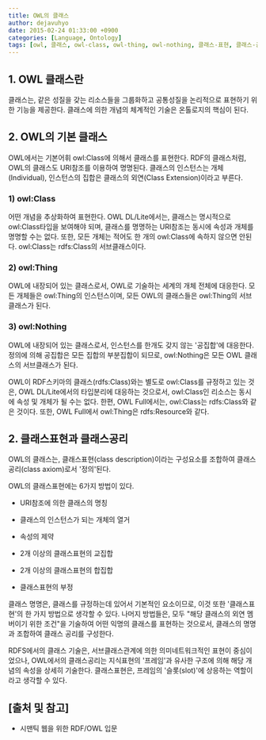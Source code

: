 ```yaml
---
title: OWL의 클래스
author: dejavuhyo
date: 2015-02-24 01:33:00 +0900
categories: [Language, Ontology]
tags: [owl, 클래스, owl-class, owl-thing, owl-nothing, 클래스-표현, 클래스-공리]
---
```


## 1. OWL 클래스란
클래스는, 같은 성질을 갖는 리소스들을 그룹화하고 공통성질을 논리적으로 표현하기 위한 기능을 제공한다. 클래스에 의한 개념의 체계적인 기술은 온톨로지의 핵심이 된다.

## 2. OWL의 기본 클래스
OWL에서는 기본어휘 owl:Class에 의해서 클래스를 표현한다. RDF의 클래스처럼, OWL의 클래스도 URI참조를 이용하여 명명된다. 클래스의 인스턴스는 개체(Individual), 인스턴스의 집합은 클래스의 외연(Class Extension)이라고 부른다.

### 1) owl:Class
어떤 개념을 추상화하여 표현한다. OWL DL/Lite에서는, 클래스는 명시적으로 owl:Class타입을 보여해야 되며, 클래스를 명명하는 URI참조는 동시에 속성과 개체를 명명할 수는 없다. 또한, 모든 개체는 적어도 한 개의 owl:Class에 속하지 않으면 안된다. owl:Class는 rdfs:Class의 서브클래스이다.

### 2) owl:Thing
OWL에 내장되어 있는 클래스로서, OWL로 기술하는 세계의 개체 전체에 대응한다. 모든 개체들은 owl:Thing의 인스턴스이며, 모든 OWL의 클래스들은 owl:Thing의 서브클래스가 된다.

### 3) owl:Nothing
OWL에 내장되어 있는 클래스로서, 인스턴스를 한개도 갖지 않는 '공집합'에 대응한다. 정의에 의해 공집합은 모든 집합의 부분집합이 되므로, owl:Nothing은 모든 OWL 클래스의 서브클래스가 된다.

OWL이 RDF스키마의 클래스(rdfs:Class)와는 별도로 owl:Class를 규정하고 있는 것은, OWL DL/Lite에서의 타입분리에 대응하는 것으로서, owl:Class인 리소스는 동시에 속성 및 개체가 될 수는 없다. 한편, OWL Full에서는, owl:Class는 rdfs:Class와 같은 것이다. 또한, OWL Full에서 owl:Thing은 rdfs:Resource와 같다.

## 2. 클래스표현과 클래스공리
OWL의 클래스는, 클래스표현(class description)이라는 구성요소를 조합하여 클래스공리(class axiom)로서 '정의'된다.

OWL의 클래스표현에는 6가지 방법이 있다.

* URI참조에 의한 클래스의 명칭

* 클래스의 인스턴스가 되는 개체의 열거

* 속성의 제약

* 2개 이상의 클래스표현의 교집합

* 2개 이상의 클래스표현의 합집합

* 클래스표현의 부정

클래스 명명은, 클래스를 규정하는데 있어서 기본적인 요소이므로, 이것 또한 '클래스표현'의 한 가지 방법으로 생각할 수 있다. 나머지 방법들은, 모두 "해당 클래스의 외연 멤버이기 위한 조건"을 기술하여 어떤 익명의 클래스를 표현하는 것으로서, 클래스의 명명과 조합하여 클래스 공리를 구성한다.

RDFS에서의 클래스 기술은, 서브클래스관계에 의한 의미네트워크적인 표현이 중심이었으나, OWL에서의 클래스공리는 지식표현의 '프레임'과 유사한 구조에 의해 해당 개념의 속성을 상세히 기술한다. 클래스표현은, 프레임의 '슬롯(slot)'에 상응하는 역할이라고 생각할 수 있다.

## [출처 및 참고]
* 시맨틱 웹을 위한 RDF/OWL 입문
